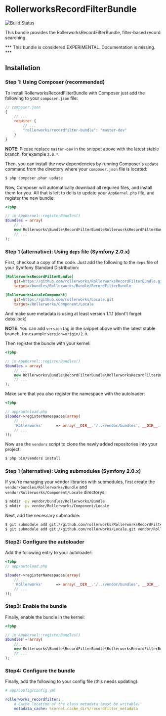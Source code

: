 ﻿RollerworksRecordFilterBundle
=============================

[![Build Status](https://secure.travis-ci.org/rollerscapes/RollerworksRecordFilterBundle.png?branch=2.0)](http://travis-ci.org/rollerscapes/RollerworksRecordFilterBundle)

This bundle provides the RollerworksRecordFilterBundle, filter-based record searching.

*** This bundle is considered EXPERIMENTAL. Documentation is missing. ***

## Installation

### Step 1: Using Composer (recommended)

To install RollerworksRecordFilterBundle with Composer just add the following to your
`composer.json` file:

```js
// composer.json
{
    // ...
    require: {
        // ...
        "rollerworks/recordfilter-bundle": "master-dev"
    }
}
```

**NOTE**: Please replace `master-dev` in the snippet above with the latest stable
branch, for example ``2.0.*``.

Then, you can install the new dependencies by running Composer's ``update``
command from the directory where your ``composer.json`` file is located:

```bash
$ php composer.phar update
```

Now, Composer will automatically download all required files, and install them
for you. All that is left to do is to update your ``AppKernel.php`` file, and
register the new bundle:

```php
<?php

// in AppKernel::registerBundles()
$bundles = array(
    // ...
    new Rollerworks\Bundle\RecordFilterBundleRollerworksRecordFilterBundle(),
    // ...
);
```

### Step 1 (alternative): Using ``deps`` file (Symfony 2.0.x)

First, checkout a copy of the code. Just add the following to the ``deps``
file of your Symfony Standard Distribution:

```ini
[RollerworksRecordFilterBundle]
    git=https://github.com/rollerworks/RollerworksRecordFilterBundle.git
    target=/bundles/Rollerworks/Bundle/RecordFilterBundle
    
[RollerworksLocaleComponent]
    git=https://github.com/rollerworks/Locale.git
    target=/Rollerworks/Component/Locale
```

And make sure metadata is using at least version 1.1.1 (dont't forget debs.lock)

**NOTE**: You can add `version` tag in the snippet above with the latest stable
branch, for example ``version=origin/2.0``.

Then register the bundle with your kernel:

```php
<?php

// in AppKernel::registerBundles()
$bundles = array(
    // ...
    new Rollerworks\Bundle\RecordFilterBundle\RollerworksRecordFilterBundle(),
    // ...
);
```

Make sure that you also register the namespace with the autoloader:

```php
<?php

// app/autoload.php
$loader->registerNamespaces(array(
    // ...
    'Rollerworks'      => array(__DIR__.'/../vendor/bundles', __DIR__.'/../vendor'),
    // ...
));
```

Now use the ``vendors`` script to clone the newly added repositories
into your project:

```bash
$ php bin/vendors install
```

### Step 1 (alternative): Using submodules (Symfony 2.0.x)

If you're managing your vendor libraries with submodules, first create the
`vendor/bundles/Rollerworks/Bundle` and `vendor/Rollerworks/Component/Locale` directorys:

```bash
$ mkdir -pv vendor/bundles/Rollerworks/Bundle
$ mkdir -pv vendor/Rollerworks/Component/Locale
```

Next, add the necessary submodule:

```bash
$ git submodule add git://github.com/rollerworks/RollerworksRecordFilterBundle.git vendor/bundles/Rollerworks/Bundle/RecordFilterBundle
$ git submodule add git://github.com/rollerworks/Locale.git vendor/Rollerworks/Component/Locale
```

### Step2: Configure the autoloader

Add the following entry to your autoloader:

```php
<?php
// app/autoload.php

$loader->registerNamespaces(array(
    // ...
    'Rollerworks'      => array(__DIR__.'/../vendor/bundles', __DIR__.'/../vendor'),
    // ...
));
```

### Step3: Enable the bundle

Finally, enable the bundle in the kernel:

```php
<?php

// in AppKernel::registerBundles()
$bundles = array(
    // ...
    new Rollerworks\Bundle\RecordFilterBundle\RollerworksRecordFilterBundle(),
    // ...
);
```
### Step4: Configure the bundle

Finally, add the following to your config file (this needs updating):

```yaml
# app/config/config.yml

rollerworks_recordfilter:
    # Cache location of the class metadata (must be writable)
    metadata_cache: %kernel.cache_dir%/recordfilter_metadata
```
